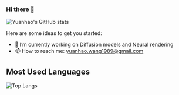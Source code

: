 ### Hi there 👋
![Yuanhao's GitHub stats](https://github-readme-stats.vercel.app/api?username=yuanhaowang1213&show_icons=true&theme=dracula&count_private=true)


Here are some ideas to get you started:

- 🔭 I’m currently working on Diffusion models and Neural rendering
- 📫 How to reach me: yuanhao.wang1989@gmail.com

## Most Used Languages
![Top Langs](https://github-readme-stats.vercel.app/api/top-langs/?username=yuanhaowang1213&layout=compact&theme=radical)



